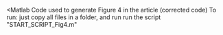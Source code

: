 <Matlab Code used to generate Figure 4 in the article (corrected code)
To run: just copy all files in a folder, and run run the script "START_SCRIPT_Fig4.m"
